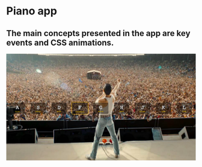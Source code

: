 # Piano app
## The main concepts presented in the app are key events and CSS animations.

![](2021-01-04-18-36-57.png)